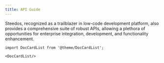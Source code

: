 ```yaml
---
title: API Guide
---
```


Steedos, recognized as a trailblazer in low-code development platform, also provides a comprehensive suite of robust APIs, allowing a plethora of opportunities for enterprise integration, development, and functionality enhancement.


```mdx-code-block
import DocCardList from '@theme/DocCardList';

<DocCardList/>
```